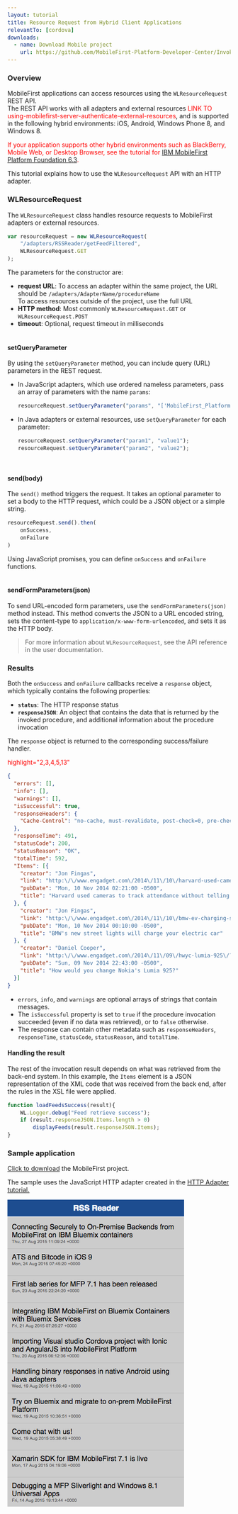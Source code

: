 ```yaml
---
layout: tutorial
title: Resource Request from Hybrid Client Applications
relevantTo: [cordova]
downloads:
  - name: Download Mobile project
    url: https://github.com/MobileFirst-Platform-Developer-Center/InvokingAdapterProcedures
---
```


### Overview
MobileFirst applications can access resources using the `WLResourceRequest` REST API.  
The REST API works with all adapters and external resources <span style = "color:red"> LINK TO using-mobilefirst-server-authenticate-external-resources</span>, and is supported in the following hybrid environments: iOS, Android, Windows Phone 8, and  Windows 8.

<span style = "color:red">If your application supports other hybrid environments such as BlackBerry, Mobile Web, or Desktop Browser, see the tutorial for <a href="{{site.baseurl}}/tutorials/en/foundation/6.3/server-side-development/invoking-adapter-procedures-hybrid-client-applications/">IBM MobileFirst Platform Foundation 6.3</a>. </span>

This tutorial explains how to use the `WLResourceRequest` API with an HTTP adapter.

### WLResourceRequest
The `WLResourceRequest` class handles resource requests to MobileFirst adapters or external resources.

```js
var resourceRequest = new WLResourceRequest(
    "/adapters/RSSReader/getFeedFiltered",
    WLResourceRequest.GET
);
```
The parameters for the constructor are:

* **request URL**: To access an adapter within the same project, the URL should be `/adapters/AdapterName/procedureName`  
To access resources outside of the project, use the full URL
* **HTTP method**: Most commonly `WLResourceRequest.GET` or `WLResourceRequest.POST`
* **timeout**: Optional, request timeout in milliseconds</br></br>

#### setQueryParameter
By using the `setQueryParameter` method, you can include query (URL) parameters in the REST request.

* In JavaScript adapters, which use ordered nameless parameters, pass an array of parameters with the name `params`:

    ```js
    resourceRequest.setQueryParameter("params", "['MobileFirst_Platform']");
    ```
* In Java adapters or external resources, use `setQueryParameter` for each parameter:

    ```js
    resourceRequest.setQueryParameter("param1", "value1");
    resourceRequest.setQueryParameter("param2", "value2");
    ```
</br>

#### send(body)
The `send()` method triggers the request. It takes an optional parameter to set a body to the HTTP request, which could be a JSON object or a simple string.

```js
resourceRequest.send().then(
    onSuccess,
    onFailure
)
```
Using JavaScript promises, you can define `onSuccess` and `onFailure` functions.
</br></br>

#### sendFormParameters(json)
To send URL-encoded form parameters, use the `sendFormParameters(json)` method instead. This method converts the JSON to a URL encoded string, sets the content-type to `application/x-www-form-urlencoded`, and sets it as the HTTP body.

>For more information about `WLResourceRequest`, see the API reference in the user documentation.

### Results
Both the `onSuccess` and `onFailure` callbacks receive a `response` object, which typically contains the following properties:

* **`status`**: The HTTP response status
* **`responseJSON`**: An object that contains the data that is returned by the invoked procedure, and additional information about the procedure invocation

The `response` object is returned to the corresponding success/failure handler.

<span style = "color:red">highlight="2,3,4,5,13"</span>

```json
{
  "errors": [],
  "info": [],
  "warnings": [],
  "isSuccessful": true,
  "responseHeaders": {
    "Cache-Control": "no-cache, must-revalidate, post-check=0, pre-check=0"
  },
  "responseTime": 491,
  "statusCode": 200,
  "statusReason": "OK",
  "totalTime": 592,
  "Items": [{
    "creator": "Jon Fingas",
    "link": "http:\/\/www.engadget.com\/2014\/11\/10\/harvard-used-cameras-to-check-attendance\/?ncid=rss_truncated",
    "pubDate": "Mon, 10 Nov 2014 02:21:00 -0500",
    "title": "Harvard used cameras to track attendance without telling students"
  }, {
    "creator": "Jon Fingas",
    "link": "http:\/\/www.engadget.com\/2014\/11\/10\/bmw-ev-charging-street-lights\/?ncid=rss_truncated",
    "pubDate": "Mon, 10 Nov 2014 00:10:00 -0500",
    "title": "BMW's new street lights will charge your electric car"
  }, {
    "creator": "Daniel Cooper",
    "link": "http:\/\/www.engadget.com\/2014\/11\/09\/hwyc-lumia-925\/?ncid=rss_truncated",
    "pubDate": "Sun, 09 Nov 2014 22:43:00 -0500",
    "title": "How would you change Nokia's Lumia 925?"
  }]
}
```

* `errors`, `info`, and `warnings` are optional arrays of strings that contain messages.
* The `isSuccessful` property is set to `true` if the procedure invocation succeeded (even if no data was retrieved), or to `false` otherwise.
* The response can contain other metadata such as `responseHeaders`, `responseTime`, `statusCode`, `statusReason`, and `totalTime`.

#### Handling the result
The rest of the invocation result depends on what was retrieved from the back-end system. In this example, the `Items` element is a JSON representation of the XML code that was received from the back end, after the rules in the XSL file were applied.

```js
function loadFeedsSuccess(result){
    WL.Logger.debug("Feed retrieve success");
    if (result.responseJSON.Items.length > 0)
        displayFeeds(result.responseJSON.Items);
}
```

### Sample application
[Click to download](https://github.com/MobileFirst-Platform-Developer-Center/InvokingAdapterProcedures) the MobileFirst project.

The sample uses the JavaScript HTTP adapter created in the [HTTP Adapter tutorial.](../creating-adapters/javascript-adapters/js-http-adapter)

![RSSReader](RSSReader.png)
